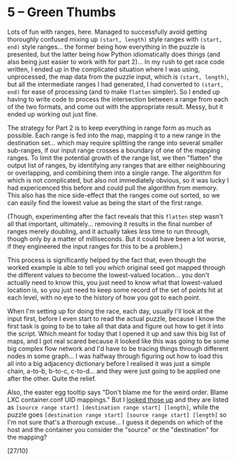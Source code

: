 # 5 &ndash; Green Thumbs
Lots of fun with ranges, here. Managed to successfully avoid getting thoroughly confused mixing up `(start, length)` style ranges with `(start, end)` style ranges... the former being how everything in the puzzle is presented, but the latter being how Python idiomatically does things (and also being just easier to work with for part 2)... In my rush to get race code written, I ended up in the complicated situation where I was using, unprocessed, the map data from the puzzle input, which is `(start, length)`, but all the intermediate ranges I had generated, I had converted to `(start, end)` for ease of processing (and to make `flatten` simpler). So I ended up having to write code to process the intersection between a range from each of the two formats, and come out with the appropriate result. Messy, but it ended up working out just fine.

The strategy for Part 2 is to keep everything in range form as much as possible. Each range is fed into the map, mapping it to a new range in the destination set... which may require splitting the range into several smaller sub-ranges, if our input range crosses a boundary of one of the mapping ranges. To limit the potential growth of the range list, we then "flatten" the output list of ranges, by identifying any ranges that are either neighbouring or overlapping, and combining them into a single range. The algorithm for which is not complicated, but also not immediately obvious, so it was lucky I had expericenced this before and could pull the algorithm from memory. This also has the nice side-effect that the ranges come out sorted, so we can easily find the lowest value as being the start of the first range.

(Though, experimenting after the fact reveals that this `flatten` step wasn't all that important, ultimately... removing it results in the final number of ranges merely doubling, and it actually takes _less_ time to run through, though only by a matter of milliseconds. But it could have been a lot worse, if they engineered the input ranges for this to be a problem.)

This process is significantly helped by the fact that, even though the worked example is able to tell you _which_ original seed got mapped through the different values to become the lowest-valued location... you don't actually need to know this, you just need to know what that lowest-valued location is, so you just need to keep some record of the set of points hit at each level, with no eye to the history of how you got to each point.

When I'm setting up for doing the race, each day, usually I'll look at the input first, before I even start to read the actual puzzle, because I know the first task is going to be to take all that data and figure out how to get it into the script. Which meant for today that I opened it up and saw this big list of maps, and I got real scared because it looked like this was going to be some big complex flow network and I'd have to be tracing things through different nodes in some graph... I was halfway through figuring out how to load this all into a big adjacency dictionary before I realised it was just a simple chain, a-to-b, b-to-c, c-to-d... and they were just going to be applied one after the other. Quite the relief.

Also, the easter egg tooltip says "Don't blame me for the weird order. Blame LXC container.conf UID mappings." But I [looked those up](https://linuxcontainers.org/lxc/manpages//man5/lxc.container.conf.5.html#lbBG) and they are listed as `[source range start] [destination range start] [length]`, while the puzzle goes `[destination range start] [source range start] [length]` so I'm not sure that's a thorough excuse... I guess it depends on which of the host and the container you consider the "source" or the "destination" for the mapping?

[27/10]
